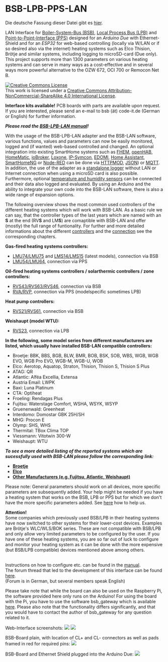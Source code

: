 # BSB-LPB-PPS-LAN

Die deutsche Fassung dieser Datei gibt es <A HREF="https://github.com/fredlcore/bsb_lan/blob/master/README_de.md">hier</A>.

LAN Interface for [Boiler-System-Bus (BSB)](https://1coderookie.github.io/BSB-LPB-LAN_EN/chap10.html#1011-bsb), [Local Process Bus (LPB)](https://1coderookie.github.io/BSB-LPB-LAN_EN/chap10.html#1012-lpb) and [Point-to-Point-Interface (PPS)](https://1coderookie.github.io/BSB-LPB-LAN_EN/chap10.html#1013-pps) designed for an *Arduino Due* with Ethernet-Shield and for an *ESP32* for web-based controlling (locally via W/LAN or if so desired also via the internet) heating systems such as Elco Thision, Brötje and similar systems, including logging to microSD-card (Due only). This project supports more than 1300 parameters on various heating systems and can serve in many ways as a cost-effective and in several ways more powerful alternative to the OZW 672, OCI 700 or Remocon Net B.

<a rel="license" href="http://creativecommons.org/licenses/by-nc-sa/4.0/"><img alt="Creative Commons License" style="border-width:0" src="https://i.creativecommons.org/l/by-nc-sa/4.0/88x31.png" /></a><br />This work is licensed under a <a rel="license" href="http://creativecommons.org/licenses/by-nc-sa/4.0/">Creative Commons Attribution-NonCommercial-ShareAlike 4.0 International License</a>.

<B>Interface kits available!</B> PCB boards with parts are available upon request. If you are interested, please send an e-mail to bsb (ät) code-it.de (German or English) for further information.  
   
***Please read the [BSB-LPB-LAN manual](https://1coderookie.github.io/BSB-LPB-LAN_EN)!***  
   
With the usage of the BSB-LPB-LAN adapter and the BSB-LAN software, various functions, values and parameters can now be easily monitored, logged and (if wanted) web-based controlled and changed.
An optional integration into existing SmartHome systems such as [FHEM](https://1coderookie.github.io/BSB-LPB-LAN_EN/chap08.html#81-fhem), [openHAB](https://1coderookie.github.io/BSB-LPB-LAN_EN/chap08.html#82-openhab), [HomeMatic](https://1coderookie.github.io/BSB-LPB-LAN_EN/chap08.html#83-homematic-eq3), [ioBroker](https://1coderookie.github.io/BSB-LPB-LAN_EN/chap08.html#84-iobroker), [Loxone](https://1coderookie.github.io/BSB-LPB-LAN_EN/chap08.html#85-loxone), [IP-Symcon](https://1coderookie.github.io/BSB-LPB-LAN_EN/chap08.html#86-ip-symcon), [EDOMI](https://1coderookie.github.io/BSB-LPB-LAN_EN/chap08.html#810-edomi), [Home Assistant](https://1coderookie.github.io/BSB-LPB-LAN_EN/chap08.html#811-home-assistant), [SmartHomeNG](https://1coderookie.github.io/BSB-LPB-LAN_EN/chap08.html#812-smarthomeng) or [Node-RED](https://1coderookie.github.io/BSB-LPB-LAN_EN/chap08.html#813-node-red) can be done via [HTTPMOD](https://1coderookie.github.io/BSB-LPB-LAN_EN/chap08.html#812-integration-via-httpmod-module), [JSON](https://1coderookie.github.io/BSB-LPB-LAN_EN/chap05.html#53-json)) or [MQTT](https://1coderookie.github.io/BSB-LPB-LAN_EN/chap05.html#52-mqtt).
In addition, the use of the adapter as a [standalone logger](https://1coderookie.github.io/BSB-LPB-LAN_EN/chap06.html#61-logging-data) without LAN or Internet connection when using a microSD card is also possible.
Furthermore, optional [temperature and humidity sensors](https://1coderookie.github.io/BSB-LPB-LAN_EN/chap07.html#71-usage-of-optional-sensors-dht22-ds18b20-bme280) can be connected and their data also logged and evaluated. By using an Arduino and the ability to integrate your own code into the BSB-LAN software, there is also a wide range of expansion options.
   
The following overview shows the most common used controllers of the different heating systems which will work with BSB-LAN. As a basic rule we can say, that the controller types of the last years which are named with an **S** at the end (RV**S** and LM**S**) are comaptible with BSB-LAN and offer (mostly) the full range of funtionality. For further and more detailed informations about the different [controllers](https://1coderookie.github.io/BSB-LPB-LAN_EN/chap10.html#102-detailed-description-of-the-supported-controllers) and the [connection](https://1coderookie.github.io/BSB-LPB-LAN_EN/chap03.md#31-connecting-the-adapter) see the corresponding chapters.  
   
**Gas-fired heating systems controllers:**  
- [LMU74/LMU75](https://1coderookie.github.io/BSB-LPB-LAN_EN/chap10.html#10211-lmu-controllers) and [LMS14/LMS15](https://1coderookie.github.io/BSB-LPB-LAN_EN/chap10.html#10212-lms-controllers) (latest models), connection via BSB  
- [LMU54/LMU64](https://1coderookie.github.io/BSB-LPB-LAN_EN/chap10.html#10211-lmu-controllers), connection via PPS  
   
**Oil-fired heating systems controllers / solarthermic controllers / zone controllers:**  
- [RVS43/RVS63/RVS46](https://1coderookie.github.io/BSB-LPB-LAN_EN/chap10.html#10222-rvs-controllers), connection via BSB  
- [RVA/RVP](https://1coderookie.github.io/BSB-LPB-LAN_EN/chap10.html#10221-rva-and-rvp-controllers), connection via PPS (modelspecific sometimes LPB) 
   
**Heat pump controllers:**  
- [RVS21/RVS61](https://1coderookie.github.io/BSB-LPB-LAN_EN/chap10.html#10222-rvs-controllers), connection via BSB  
   
**Weishaupt (model WTU):**  
- [RVS23](https://1coderookie.github.io/BSB-LPB-LAN_EN/chap10.html#10222-rvs-controllers), connection via LPB  
     
**In the following, some model series from different manufacturers are listed, which usually have installed BSB-LAN compatible controllers:**  
- Broetje: BBK, BBS, BGB, BLW, BMR, BOB, BSK, SOB, WBS, WGB, WGB EVO, WGB Pro EVO, WGB-M, WGB-U, WOB  
- Elco: Aerotop, Aquatop, Straton, Thision, Thision S, Thision S Plus  
- ATAG: QR  
- Atlantic: Alféa Excellia, Extensa  
- Austria Email: LWPK  
- Baxi: Luna Platinum
- CTA: Optiheat  
- Froeling: Rendagas Plus
- Fujitsu: Waterstage Comfort, WSHA, WSYK, WSYP
- Gruenenwald: Greenheat
- Interdomo: Domostar GBK 25H/SH
- MHG: Procon E
- Olymp: SHS, WHS
- Thermital: TBox Clima TOP
- Viessmann: Vitotwin 300-W
- Weishaupt: WTU
   
***To see a more detailed listing of the reported systems which are sucessfully used with BSB-LAN please follow the corresponding link:***  
- **[Broetje](https://1coderookie.github.io/BSB-LPB-LAN_EN/chap11.html#111-broetje)**  
- **[Elco](https://1coderookie.github.io/BSB-LPB-LAN_EN/chap11.html#112-elco)**  
- **[Other Manufacturers (e.g. Fujitsu, Atlantic, Weishaupt)](https://1coderookie.github.io/BSB-LPB-LAN_EN/chap11.html#113-other-manufacturers)**  


Please note: General parameters should work on all devices, more specific parameters are subsequently added. Your help might be needed if you have a heating system that works on the BSB, LPB or PPS but for which we don't have the more specific parameters added. See <A HREF="https://github.com/fredlcore/bsb_lan/blob/master/FAQ.md#my-heating-system-has-parameters-that-are-not-supported-in-the-software-yet-can-i-help-adding-these-parameters">here</A> how to help us.

<B>Attention!</B><BR>
Some companies which previously used BSB/LPB in their heating systems have now switched to other systems for their lower-cost devices. Examples are Brötje's WLC/WLS/BOK series. These are not compatible with BSB/LPB and only allow very limited parameters to be configured by the user. If you have one of these heating systems, you are so far out of luck to configure and monitor your heating system as it can be done with the more expensive (but BSB/LPB compatible) devices mentioned above among others.
<BR><BR>

Instructions on how to configure etc. can be found in the <A HREF="https://1coderookie.github.io/BSB-LPB-LAN_EN">manual</A>.<BR>
The forum thread that led to the development of this interface can be found <A HREF="http://forum.fhem.de/index.php?topic=29762.new;topicseen#new">here</A>.<BR>
(Forum is in German, but several members speak English)

Please take note that while the board can also be used on the Raspberry Pi, the software provided here only runs on the Arduino! For using the board with the Pi, you have to use the software bsb_gateway which is available <A HREF="https://github.com/loehnertj/bsbgateway">here</A>. Please also note that the functionality differs significantly, and that you would have to contact the author of bsb_gateway for any question related to it.

Web-Interface screenshots:
<img src="https://github.com/fredlcore/bsb_lan/blob/master/BSB_LAN/schematics/Web-Interface.png" size="50%">
<img src="https://github.com/fredlcore/bsb_lan/blob/master/BSB_LAN/schematics/Web-Interface2.png" size="50%">

BSB-Board plain, with location of CL+ and CL- connectors as well as pads framed in red for required pins:
<img src="https://github.com/fredlcore/bsb_lan/blob/master/BSB_LAN/schematics/BSB-Board%20plain.jpg" size="50%">

BSB-Board and Ethernet Shield plugged into the Arduino Due:
<img src="https://github.com/fredlcore/bsb_lan/blob/master/BSB_LAN/schematics/BSB-Board%20on%20Arduino%20Due.jpg" size="50%">
